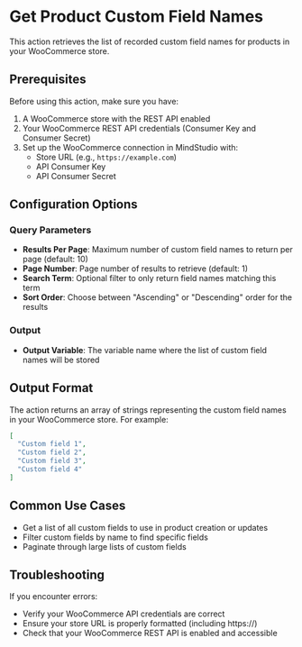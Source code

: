 # Get Product Custom Field Names

This action retrieves the list of recorded custom field names for products in your WooCommerce store.

## Prerequisites

Before using this action, make sure you have:

1. A WooCommerce store with the REST API enabled
2. Your WooCommerce REST API credentials (Consumer Key and Consumer Secret)
3. Set up the WooCommerce connection in MindStudio with:
   - Store URL (e.g., `https://example.com`)
   - API Consumer Key
   - API Consumer Secret

## Configuration Options

### Query Parameters

- **Results Per Page**: Maximum number of custom field names to return per page (default: 10)
- **Page Number**: Page number of results to retrieve (default: 1)
- **Search Term**: Optional filter to only return field names matching this term
- **Sort Order**: Choose between "Ascending" or "Descending" order for the results

### Output

- **Output Variable**: The variable name where the list of custom field names will be stored

## Output Format

The action returns an array of strings representing the custom field names in your WooCommerce store. For example:

```json
[
  "Custom field 1",
  "Custom field 2",
  "Custom field 3",
  "Custom field 4"
]
```

## Common Use Cases

- Get a list of all custom fields to use in product creation or updates
- Filter custom fields by name to find specific fields
- Paginate through large lists of custom fields

## Troubleshooting

If you encounter errors:
- Verify your WooCommerce API credentials are correct
- Ensure your store URL is properly formatted (including https://)
- Check that your WooCommerce REST API is enabled and accessible